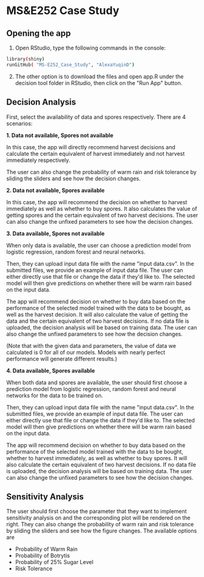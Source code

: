 # MS&E252 Case Study

## Opening the app
1. Open RStudio, type the following commands in the console:

```bash
library(shiny)
runGitHub( "MS-E252_Case_Study", "AlexaYuqinD")
```

2. The other option is to download the files and open app.R under
the decision tool folder in RStudio, then click on the "Run App" button.

## Decision Analysis
First, select the availability of data and spores respectively. There are 4 scenarios:

**1. Data not available, Spores not available**

In this case, the app will directly recommend harvest decisions and calculate the certain equivalent of harvest immediately and not harvest immediately respectively.

The user can also change the probability of warm rain and risk tolerance
by sliding the sliders and see how the decision changes.

**2. Data not available, Spores available**

In this case, the app will recommend the decision on whether to harvest
immediately as well as whether to buy spores. It also calculates the value
of getting spores and the certain equivalent of two harvest decisions.
The user can also change the unfixed parameters to see how the decision
changes.

**3. Data available, Spores not available**

When only data is available, the user can choose a prediction model from
logistic regression, random forest and neural networks.

Then, they can upload input data file with the name "input data.csv". In
the submitted files, we provide an example of input data file. The user
can either directly use that file or change the data if they'd like to.
The selected model will then give predictions on whether there will be
warm rain based on the input data.

The app will recommend decision on whether to buy data based on the
performance of the selected model trained with the data to be bought, as
well as the harvest decision. It will also calculate the value of getting the data and the certain equivalent of two harvest decisions. If no data file is uploaded, the decision analysis will be based on training data.
The user can also change the unfixed parameters to see how the decision
changes.

(Note that with the given data and parameters, the value of data we calculated is 0 for all of our models. Models with nearly perfect performance
will generate different results.)

**4. Data available, Spores available**

When both data and spores are available, the user should first choose a
prediction model from logistic regression, random forest and neural networks for the data to be trained on.

Then, they can upload input data file with the name "input data.csv". In
the submitted files, we provide an example of input data file. The user
can either directly use that file or change the data if they'd like to.
The selected model will then give predictions on whether there will be
warm rain based on the input data.

The app will recommend decision on whether to buy data based on the
performance of the selected model trained with the data to be bought,
whether to harvest immediately, as well as whether to buy spores. It will
also calculate the certain equivalent of two harvest decisions. If no data
file is uploaded, the decision analysis will be based on training data.
The user can also change the unfixed parameters to see how the decision
changes.

## Sensitivity Analysis

The user should first choose the parameter that they want to implement sensitivity analysis on and the corresponding plot will be rendered on the right. They can also change the probability of warm rain and risk tolerance by sliding the sliders and see how the figure changes. The available options are 

- Probability of Warm Rain
- Probability of Botrytis
- Probability of 25% Sugar Level
- Risk Tolerance

